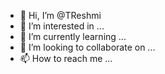 - 👋 Hi, I’m @TReshmi
- 👀 I’m interested in ...
- 🌱 I’m currently learning ...
- 💞️ I’m looking to collaborate on ...
- 📫 How to reach me ...

<!---
TReshmi/TReshmi is a ✨ special ✨ repository because its `README.md` (this file) appears on your GitHub profile.
You can click the Preview link to take a look at your changes.
--->
